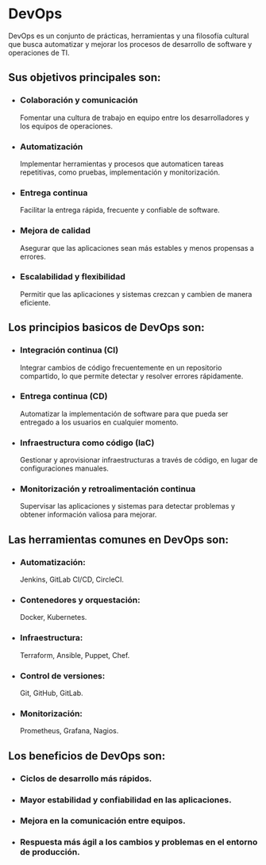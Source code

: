 # DevOps
DevOps es un conjunto de prácticas, herramientas y una filosofía cultural que busca automatizar y mejorar los procesos de desarrollo de software y operaciones de TI.
## Sus objetivos principales son:
- ### Colaboración y comunicación
  Fomentar una cultura de trabajo en equipo entre los desarrolladores y los equipos de operaciones.
- ### Automatización
  Implementar herramientas y procesos que automaticen tareas repetitivas, como pruebas, implementación y monitorización.
- ### Entrega continua
  Facilitar la entrega rápida, frecuente y confiable de software.
- ### Mejora de calidad
  Asegurar que las aplicaciones sean más estables y menos propensas a errores.
- ### Escalabilidad y flexibilidad
  Permitir que las aplicaciones y sistemas crezcan y cambien de manera eficiente.

## Los principios basicos de DevOps son:
- ### Integración continua (CI)
  Integrar cambios de código frecuentemente en un repositorio compartido, lo que permite detectar y resolver errores rápidamente.
- ### Entrega continua (CD)
  Automatizar la implementación de software para que pueda ser entregado a los usuarios en cualquier momento.
- ### Infraestructura como código (IaC)
  Gestionar y aprovisionar infraestructuras a través de código, en lugar de configuraciones manuales.
- ### Monitorización y retroalimentación continua
  Supervisar las aplicaciones y sistemas para detectar problemas y obtener información valiosa para mejorar.

## Las herramientas comunes en DevOps son:
- ### Automatización:
  Jenkins, GitLab CI/CD, CircleCI.
- ### Contenedores y orquestación:
  Docker, Kubernetes.
- ### Infraestructura:
  Terraform, Ansible, Puppet, Chef.
- ### Control de versiones:
  Git, GitHub, GitLab.
- ### Monitorización:
  Prometheus, Grafana, Nagios.

## Los beneficios de DevOps son:
- ### Ciclos de desarrollo más rápidos.
- ### Mayor estabilidad y confiabilidad en las aplicaciones.
- ### Mejora en la comunicación entre equipos.
- ### Respuesta más ágil a los cambios y problemas en el entorno de producción.
